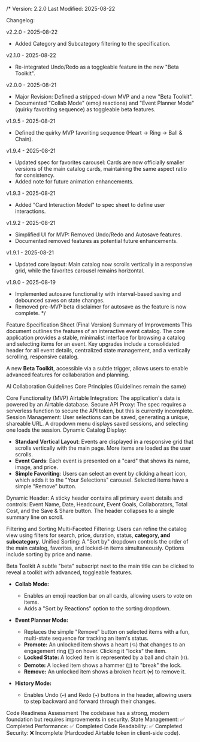/*
Version: 2.2.0
Last Modified: 2025-08-22

Changelog:

v2.2.0 - 2025-08-22
- Added Category and Subcategory filtering to the specification.

v2.1.0 - 2025-08-22
- Re-integrated Undo/Redo as a toggleable feature in the new "Beta Toolkit".

v2.0.0 - 2025-08-21
- Major Revision: Defined a stripped-down MVP and a new "Beta Toolkit".
- Documented "Collab Mode" (emoji reactions) and "Event Planner Mode" (quirky favoriting sequence) as toggleable beta features.

v1.9.5 - 2025-08-21
- Defined the quirky MVP favoriting sequence (Heart -> Ring -> Ball & Chain).

v1.9.4 - 2025-08-21
- Updated spec for favorites carousel: Cards are now officially smaller versions of the main catalog cards, maintaining the same aspect ratio for consistency.
- Added note for future animation enhancements.

v1.9.3 - 2025-08-21
- Added "Card Interaction Model" to spec sheet to define user interactions.

v1.9.2 - 2025-08-21
- Simplified UI for MVP: Removed Undo/Redo and Autosave features.
- Documented removed features as potential future enhancements.

v1.9.1 - 2025-08-21
- Updated core layout: Main catalog now scrolls vertically in a responsive grid, while the favorites carousel remains horizontal.

v1.9.0 - 2025-08-19
- Implemented autosave functionality with interval-based saving and debounced saves on state changes.
- Removed pre-MVP beta disclaimer for autosave as the feature is now complete.
*/



Feature Specification Sheet (Final Version)
Summary of Improvements
This document outlines the features of an interactive event catalog. The core application provides a stable, minimalist interface for browsing a catalog and selecting items for an event. Key upgrades include a consolidated header for all event details, centralized state management, and a vertically scrolling, responsive catalog.

A new **Beta Toolkit**, accessible via a subtle trigger, allows users to enable advanced features for collaboration and planning.

AI Collaboration Guidelines
Core Principles
(Guidelines remain the same)

Core Functionality (MVP)
Airtable Integration: The application's data is powered by an Airtable database.
Secure API Proxy: The spec requires a serverless function to secure the API token, but this is currently incomplete.
Session Management: User selections can be saved, generating a unique, shareable URL. A dropdown menu displays saved sessions, and selecting one loads the session.
Dynamic Catalog Display:

- **Standard Vertical Layout**: Events are displayed in a responsive grid that scrolls vertically with the main page. More items are loaded as the user scrolls.
- **Event Cards**: Each event is presented on a "card" that shows its name, image, and price.
- **Simple Favoriting**: Users can select an event by clicking a heart icon, which adds it to the "Your Selections" carousel. Selected items have a simple "Remove" button.

Dynamic Header: A sticky header contains all primary event details and controls: Event Name, Date, Headcount, Event Goals, Collaborators, Total Cost, and the Save & Share button. The header collapses to a single summary line on scroll.

Filtering and Sorting
Multi-Faceted Filtering: Users can refine the catalog view using filters for search, price, duration, status, **category, and subcategory**.
Unified Sorting: A "Sort by" dropdown controls the order of the main catalog, favorites, and locked-in items simultaneously.
Options include sorting by price and name.

Beta Toolkit
A subtle "beta" subscript next to the main title can be clicked to reveal a toolkit with advanced, toggleable features.

- **Collab Mode:**
    - Enables an emoji reaction bar on all cards, allowing users to vote on items.
    - Adds a "Sort by Reactions" option to the sorting dropdown.

- **Event Planner Mode:**
    - Replaces the simple "Remove" button on selected items with a fun, multi-state sequence for tracking an item's status.
    - **Promote:** An unlocked item shows a heart (`💘`) that changes to an engagement ring (`💍`) on hover. Clicking it "locks" the item.
    - **Locked State:** A locked item is represented by a ball and chain (`⛓️`).
    - **Demote:** A locked item shows a hammer (`🔨`) to "break" the lock.
    - **Remove:** An unlocked item shows a broken heart (`💔`) to remove it.

- **History Mode:**
    - Enables Undo (`↩️`) and Redo (`↪️`) buttons in the header, allowing users to step backward and forward through their changes.

Code Readiness Assessment
The codebase has a strong, modern foundation but requires improvements in security.
State Management: ✅ Completed
Performance: ✅ Completed
Code Readability: ✅ Completed
Security: ❌ Incomplete (Hardcoded Airtable token in client-side code).
